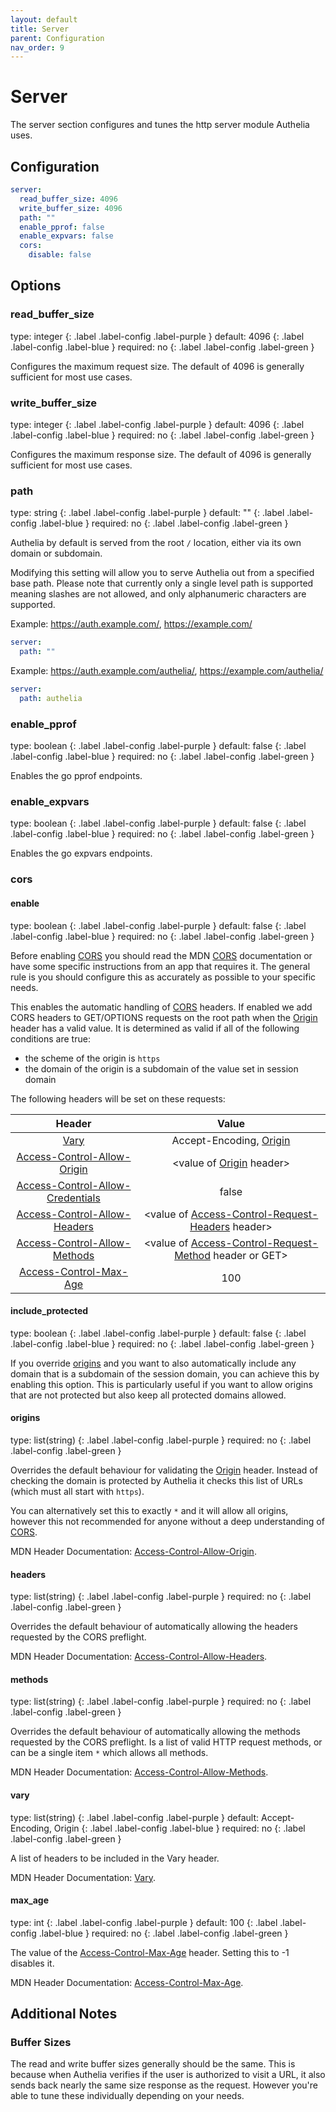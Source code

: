 ```yaml
---
layout: default
title: Server
parent: Configuration
nav_order: 9
---
```


# Server

The server section configures and tunes the http server module Authelia uses.

## Configuration

```yaml
server:
  read_buffer_size: 4096
  write_buffer_size: 4096
  path: ""
  enable_pprof: false
  enable_expvars: false
  cors:
    disable: false
```

## Options

### read_buffer_size
<div markdown="1">
type: integer 
{: .label .label-config .label-purple } 
default: 4096
{: .label .label-config .label-blue }
required: no
{: .label .label-config .label-green }
</div>

Configures the maximum request size. The default of 4096 is generally sufficient for most use cases.

### write_buffer_size
<div markdown="1">
type: integer 
{: .label .label-config .label-purple } 
default: 4096
{: .label .label-config .label-blue }
required: no
{: .label .label-config .label-green }
</div>

Configures the maximum response size. The default of 4096 is generally sufficient for most use cases.

### path
<div markdown="1">
type: string 
{: .label .label-config .label-purple } 
default: ""
{: .label .label-config .label-blue }
required: no
{: .label .label-config .label-green }
</div>

Authelia by default is served from the root `/` location, either via its own domain or subdomain.

Modifying this setting will allow you to serve Authelia out from a specified base path. Please note
that currently only a single level path is supported meaning slashes are not allowed, and only
alphanumeric characters are supported.

Example: https://auth.example.com/, https://example.com/
```yaml
server:
  path: ""
```

Example: https://auth.example.com/authelia/, https://example.com/authelia/
```yaml
server:
  path: authelia
```

### enable_pprof
<div markdown="1">
type: boolean
{: .label .label-config .label-purple } 
default: false
{: .label .label-config .label-blue }
required: no
{: .label .label-config .label-green }
</div>

Enables the go pprof endpoints.

### enable_expvars
<div markdown="1">
type: boolean
{: .label .label-config .label-purple } 
default: false
{: .label .label-config .label-blue }
required: no
{: .label .label-config .label-green }
</div>

Enables the go expvars endpoints.

### cors

#### enable
<div markdown="1">
type: boolean
{: .label .label-config .label-purple } 
default: false
{: .label .label-config .label-blue }
required: no
{: .label .label-config .label-green }
</div>

Before enabling [CORS] you should read the MDN [CORS] documentation or have some specific instructions from an app that
requires it. The general rule is you should configure this as accurately as possible to your specific needs.

This enables the automatic handling of [CORS] headers. If enabled we add CORS headers to GET/OPTIONS requests on the root
path when the [Origin] header has a valid value. It is determined as valid if all of the following conditions are true:

- the scheme of the origin is `https`
- the domain of the origin is a subdomain of the value set in session domain

The following headers will be set on these requests:

|Header                            |Value                                                   |
|:--------------------------------:|:------------------------------------------------------:|
|[Vary]                            |Accept-Encoding, [Origin]                               |
|[Access-Control-Allow-Origin]     |<value of [Origin] header>                              |
|[Access-Control-Allow-Credentials]|false                                                   |
|[Access-Control-Allow-Headers]    |<value of [Access-Control-Request-Headers] header>      |
|[Access-Control-Allow-Methods]    |<value of [Access-Control-Request-Method] header or GET>|
|[Access-Control-Max-Age]          |100                                                     |

#### include_protected
<div markdown="1">
type: boolean
{: .label .label-config .label-purple }
default: false
{: .label .label-config .label-blue }
required: no
{: .label .label-config .label-green }
</div>

If you override [origins](#origins) and you want to also automatically include any domain that is a subdomain of the 
session domain, you can achieve this by enabling this option. This is particularly useful if you want to allow origins
that are not protected but also keep all protected domains allowed.

#### origins
<div markdown="1">
type: list(string)
{: .label .label-config .label-purple } 
required: no
{: .label .label-config .label-green }
</div>

Overrides the default behaviour for validating the [Origin] header. Instead of checking the domain is protected by
Authelia it checks this list of URLs (which must all start with `https`).

You can alternatively set this to exactly `*` and it will allow all origins, however this not recommended for anyone
without a deep understanding of [CORS].

MDN Header Documentation: [Access-Control-Allow-Origin].

#### headers
<div markdown="1">
type: list(string)
{: .label .label-config .label-purple } 
required: no
{: .label .label-config .label-green }
</div>

Overrides the default behaviour of automatically allowing the headers requested by the CORS preflight.

MDN Header Documentation: [Access-Control-Allow-Headers].

#### methods
<div markdown="1">
type: list(string)
{: .label .label-config .label-purple } 
required: no
{: .label .label-config .label-green }
</div>

Overrides the default behaviour of automatically allowing the methods requested by the CORS preflight. Is a list of valid
HTTP request methods, or can be a single item `*` which allows all methods.

MDN Header Documentation: [Access-Control-Allow-Methods].

#### vary
<div markdown="1">
type: list(string)
{: .label .label-config .label-purple }
default: Accept-Encoding, Origin
{: .label .label-config .label-blue }
required: no
{: .label .label-config .label-green }
</div>

A list of headers to be included in the Vary header.

MDN Header Documentation: [Vary](https://developer.mozilla.org/en-US/docs/Web/HTTP/Headers/Vary).

#### max_age
<div markdown="1">
type: int
{: .label .label-config .label-purple }
default: 100
{: .label .label-config .label-blue }
required: no
{: .label .label-config .label-green }
</div>

The value of the [Access-Control-Max-Age](https://developer.mozilla.org/en-US/docs/Web/HTTP/Headers/Access-Control-Max-Age) 
header. Setting this to -1 disables it.

MDN Header Documentation: [Access-Control-Max-Age](https://developer.mozilla.org/en-US/docs/Web/HTTP/Headers/Access-Control-Max-Age).

## Additional Notes

### Buffer Sizes

The read and write buffer sizes generally should be the same. This is because when Authelia verifies
if the user is authorized to visit a URL, it also sends back nearly the same size response as the request. However
you're able to tune these individually depending on your needs.

[CORS]: https://developer.mozilla.org/en-US/docs/Web/HTTP/CORS
[Vary]: https://developer.mozilla.org/en-US/docs/Web/HTTP/Headers/Vary
[Origin]: https://developer.mozilla.org/en-US/docs/Web/HTTP/Headers/Origin
[Access-Control-Allow-Origin]: https://developer.mozilla.org/en-US/docs/Web/HTTP/Headers/Access-Control-Allow-Origin
[Access-Control-Allow-Credentials]: https://developer.mozilla.org/en-US/docs/Web/HTTP/Headers/Access-Control-Allow-Credentials
[Access-Control-Allow-Headers]: https://developer.mozilla.org/en-US/docs/Web/HTTP/Headers/Access-Control-Allow-Headers
[Access-Control-Allow-Methods]: https://developer.mozilla.org/en-US/docs/Web/HTTP/Headers/Access-Control-Allow-Methods
[Access-Control-Max-Age]: https://developer.mozilla.org/en-US/docs/Web/HTTP/Headers/Access-Control-Max-Age
[Access-Control-Request-Headers]: https://developer.mozilla.org/en-US/docs/Web/HTTP/Headers/Access-Control-Request-Headers
[Access-Control-Request-Method]: https://developer.mozilla.org/en-US/docs/Web/HTTP/Headers/Access-Control-Request-Method
